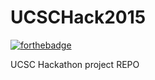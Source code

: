 # UCSCHack2015
[![forthebadge](http://forthebadge.com/images/badges/built-with-love.svg)](http://forthebadge.com)

UCSC Hackathon project REPO
